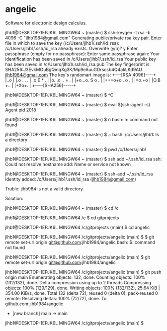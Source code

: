 # angelic
Software for electronic design calculus.

jlhb1@DESKTOP-1EPJK6L MINGW64 ~ (master)
$ ssh-keygen -t rsa -b 4096 -C "jlhb1984@gmail.com"
Generating public/private rsa key pair.
Enter file in which to save the key (/c/Users/jlhb1/.ssh/id_rsa):
/c/Users/jlhb1/.ssh/id_rsa already exists.
Overwrite (y/n)? y
Enter passphrase (empty for no passphrase):
Enter same passphrase again:
Your identification has been saved in /c/Users/jlhb1/.ssh/id_rsa
Your public key has been saved in /c/Users/jlhb1/.ssh/id_rsa.pub
The key fingerprint is:
SHA256:J3EvkMOuBgQmqXg3K/Mp9eAuuGDrscsb4Q4akLKd9AU jlhb1984@gmail.com
The key's randomart image is:
+---[RSA 4096]----+
|..o              |
|.o .   . .       |
|o   E   * .      |
|o...o. . = .     |
|+o...o. S o .    |
|+++o+o . o .     |
|=*o*.+o          |
|O.B +..          |
|+Xo+.            |
+----[SHA256]-----+

jlhb1@DESKTOP-1EPJK6L MINGW64 ~ (master)
$ ^C

jlhb1@DESKTOP-1EPJK6L MINGW64 ~ (master)
$ eval $(ssh-agent -s)
Agent pid 2018

jlhb1@DESKTOP-1EPJK6L MINGW64 ~ (master)
$ ñ
bash: ñ: command not found

jlhb1@DESKTOP-1EPJK6L MINGW64 ~ (master)
$ ~
bash: /c/Users/jlhb1: Is a directory

jlhb1@DESKTOP-1EPJK6L MINGW64 ~ (master)
$ pwd
/c/Users/jlhb1

jlhb1@DESKTOP-1EPJK6L MINGW64 ~ (master)
$ ssh add ~/.ssh/id_rsa
ssh: Could not resolve hostname add: Name or service not known

jlhb1@DESKTOP-1EPJK6L MINGW64 ~ (master)
$ ssh-add ~/.ssh/id_rsa
Identity added: /c/Users/jlhb1/.ssh/id_rsa (jlhb1984@gmail.com)


Truble: jlhb984 is not a valid directory.


Solution:

jlhb1@DESKTOP-1EPJK6L MINGW64 ~ (master)
$ cd /c

jlhb1@DESKTOP-1EPJK6L MINGW64 /c
$ cd gitprojects

jlhb1@DESKTOP-1EPJK6L MINGW64 /c/gitprojects (main)
$ cd angelic

jlhb1@DESKTOP-1EPJK6L MINGW64 /c/gitprojects/angelic (main)
$ $ git remote set-url origin git@github.com:jlhb1984/angelic
bash: $: command not found

jlhb1@DESKTOP-1EPJK6L MINGW64 /c/gitprojects/angelic (main)
$ git remote set-url origin git@github.com:jlhb1984/angelic

jlhb1@DESKTOP-1EPJK6L MINGW64 /c/gitprojects/angelic (main)
$ git push origin main
Enumerating objects: 132, done.
Counting objects: 100% (132/132), done.
Delta compression using up to 2 threads
Compressing objects: 100% (129/129), done.
Writing objects: 100% (132/132), 25.64 KiB | 354.00 KiB/s, done.
Total 132 (delta 72), reused 0 (delta 0), pack-reused 0
remote: Resolving deltas: 100% (72/72), done.
To github.com:jlhb1984/angelic
 * [new branch]      main -> main

jlhb1@DESKTOP-1EPJK6L MINGW64 /c/gitprojects/angelic (main)
$
